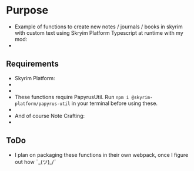 # Purpose

- Example of functions to create new notes / journals / books in skyrim with custom text using Skryim Platform Typescript at runtime with my mod:
- [Note Crating]: https://www.nexusmods.com/skyrimspecialedition/mods/119569

## Requirements

- Skyrim Platform:
- [Nexus mod page]: https://www.nexusmods.com/skyrimspecialedition/mods/54909 
- [Github]: https://github.com/skyrim-multiplayer/skymp/blob/main/docs/docs_skyrim_platform.md
- These functions require PapyrusUtil. Run `npm i @skyrim-platform/papyrus-util` in your terminal before using these.
- [PapyrusUtil]: https://www.nexusmods.com/skyrimspecialedition/mods/13048
- And of course Note Crafting: 
- [Nexus mod page]: https://www.nexusmods.com/skyrimspecialedition/mods/119569

## ToDo

- I plan on packaging these functions in their own webpack, once I figure out how ¯\_(ツ)_/¯